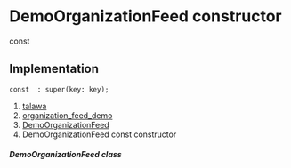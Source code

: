 
<div>

# DemoOrganizationFeed constructor

</div>


const 



## Implementation

``` language-dart
const  : super(key: key);
```







1.  [talawa](../../index.md)
2.  [organization_feed_demo](../../views_demo_screens_organization_feed_demo/)
3.  [DemoOrganizationFeed](../../views_demo_screens_organization_feed_demo/DemoOrganizationFeed-class.md)
4.  DemoOrganizationFeed const constructor

##### DemoOrganizationFeed class








